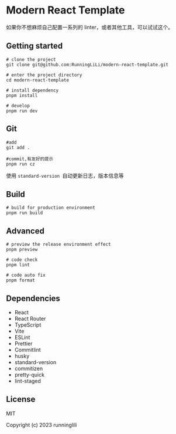 # Modern React Template

如果你不想麻烦自己配置一系列的 linter，或者其他工具，可以试试这个。

## Getting started

```shell
# clone the project
git clone git@github.com:RunningLiLi/modern-react-template.git

# enter the project directory
cd modern-react-template

# install dependency
pnpm install

# develop
pnpm run dev
```

## Git

```shell
#add
git add .

#commit,有友好的提示
pnpm run cz
```

使用 `standard-version `自动更新日志，版本信息等

## Build

```shell
# build for production environment
pnpm run build
```

## Advanced

```shell
# preview the release environment effect
pnpm preview

# code check
pnpm lint

# code auto fix
pnpm format
```

## Dependencies

- React
- React Router
- TypeScript
- Vite
- ESLint
- Prettier
- Commitlint
- husky
- standard-version
- commitizen
- pretty-quick
- lint-staged

## License

MIT

Copyright (c) 2023 runninglili
